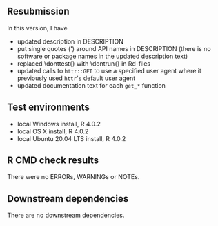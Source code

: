 ## Resubmission
In this version, I have

* updated description in DESCRIPTION
* put single quotes (') around API names in DESCRIPTION (there is no software or package names in the updated description text)
* replaced \donttest{} with \dontrun{} in Rd-files
* updated calls to `httr::GET` to use a specified user agent where it previously used `httr`'s default user agent
* updated documentation text for each `get_*` function

## Test environments
* local Windows  install, R 4.0.2
* local OS X install, R 4.0.2
* local Ubuntu 20.04 LTS install, R 4.0.2

## R CMD check results
There were no ERRORs, WARNINGs or NOTEs. 

## Downstream dependencies
There are no downstream dependencies.
